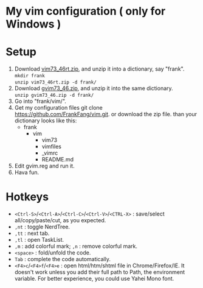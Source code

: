 My vim configuration ( only for Windows )
=

Setup
=
1. Download [vim73_46rt.zip](http://ftp.vim.org/pub/vim/pc/vim73_46rt.zip), and unzip it into a dictionary, say "frank".<br/>
    `mkdir frank`<br/>
    `unzip vim73_46rt.zip -d frank/`
2. Download [gvim73_46.zip](http://ftp.vim.org/pub/vim/pc/gvim73_46.zip), and unzip it into the same dictionary.<br/>
    `unzip gvim73_46.zip -d frank/`
3. Go into "frank/vim/".
4. Get my configuration files
    git clone https://github.com/FrankFang/vim.git.
    or download the zip file.  than your dictionary looks like this:
    + frank
    	+ vim
            + vim73
            + vimfiles
            + _vimrc
            + README.md
5. Edit gvim.reg and run it.
6. Hava fun. 

Hotkeys
=
* `<Ctrl-S>`/`<Ctrl-A>`/`<Ctrl-C>`/`<Ctrl-V>`/`<CTRL-X>` : save/select all/copy/paste/cut, as you expected.
* `,nt` : toggle NerdTree.
* `,tt` : next tab.
* `,tl` : open TaskList.
* `,m` : add colorful mark; `,n` : remove colorful mark.
* `<space>` : fold/unfold the code.
* `Tab` : complete the code automatically.
* `<F4>c`/`<F4>f`/`<F4>e` : open html/htm/shtml file in Chrome/Firefox/IE. It doesn't work unless you add their full path to Path, the environment variable.
For better experience, you could use Yahei Mono font.

